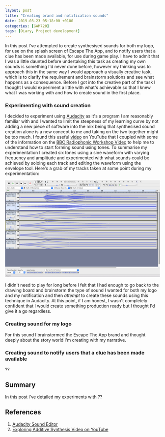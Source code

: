 ```yaml
---
layout: post
title: "Creating brand and notification sounds"
date: 2019-03-23 05:18:00 +0100
categories: [GAM720]
tags: [Diary, Project development]
---
```


In this post I've attempted to create synthesised sounds for both my logo, for use on the splash screen of Escape The App, and to notify users that a clue has been made available, for use during game play. I have to admit that I was a little daunted before undertaking this task as creating my own sounds is something I'd never done before, however my thinking was to approach this in the same way I would approach a visually creative task, which is to clarify the requirement and brainstorm solutions and see what happens as a consequence. Before I got into the creative part of the task I thought I would experiment a little with what's achievable so that I knew what I was working with and how to create sound in the first place.

### Experimenting with sound creation

I decided to experiment using [Audacity](https://www.audacityteam.org) as it's a program I am reasonably familiar with and I wanted to limit the steepness of my learning curve by not adding a new piece of software into the mix being that synthesised sound creation alone is a new concept to me and taking on the two together might be too much. I found this useful [video](https://www.youtube.com/watch?v=1ngGaYIzvsU) on YouTube that I coupled with some of the information on the [BBC Radiophonic Workshop Video](https://falmouthflexible.instructure.com/courses/296/pages/week-8-bbc-radiophonic-workshop?module_item_id=19103) to help me to understand how to start forming sound using tones. To summarise my experimentation I created six tones using a sine waveform with varying frequency and amplitude and experimented with what sounds could be achieved by soloing each track and editing the waveform using the envelope tool. Here's a grab of my tracks taken at some point during my experimentation:

![](/assets/img/GAM720_Wk8_Audacity--001.png)

I didn't need to play for long before I felt that I had enough to go back to the drawing board and brainstorm the type of sound I wanted for both my logo and my notification and then *attempt* to create these sounds using this technique in Audacity. At this point, if I am honest, I wasn't completely confident that I would create something production ready but I thought I'd give it a go regardless.

### Creating sound for my logo

For this sound I brainstormed the Escape The App brand and thought deeply about the story world I'm creating with my narrative.

### Creating sound to notify users that a clue has been made available

??

## Summary

In this post I've detailed my experiments with ??

## References

1. [Audacity Sound Editor](https://www.audacityteam.org)
2. [Exploring Additive Synthesis Video on YouTube](https://www.youtube.com/watch?v=1ngGaYIzvsU)
